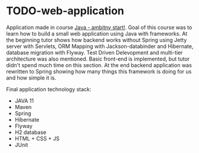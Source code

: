# TODO-web-application

Application made in course [Java - ambitny start!](https://www.udemy.com/course/java-ambitny-start/).
Goal of this course was to learn how to build a small web application using Java with frameworks. At the beginning tutor shows how backend works without Spring using Jetty server with Servlets, ORM Mapping with Jackson-databinder and Hibernate, database migration with Flyway. Test Driven Delevopment and multi-tier architecture was also mentioned. Basic front-end is implemented, but tutor didn't spend much time on this section. At the end backend application was rewritten to Spring showing how many things this framework is doing for us and how simple it is.

Final application technology stack:
  * JAVA 11
  * Maven
  * Spring
  * Hibernate
  * Flyway
  * H2 database
  * HTML + CSS + JS
  * JUnit
